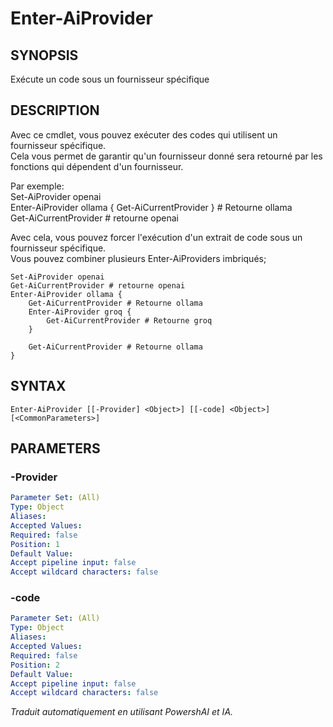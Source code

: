﻿---
external help file: powershai-help.xml
schema: 2.0.0
powershai: true
---

# Enter-AiProvider

## SYNOPSIS <!--!= @#Synop !-->
Exécute un code sous un fournisseur spécifique

## DESCRIPTION <!--!= @#Desc !-->
Avec ce cmdlet, vous pouvez exécuter des codes qui utilisent un fournisseur spécifique.  
Cela vous permet de garantir qu'un fournisseur donné sera retourné par les fonctions qui dépendent d'un fournisseur.

Par exemple:  
	Set-AiProvider openai  
	Enter-AiProvider ollama { Get-AiCurrentProvider } # Retourne ollama  
	Get-AiCurrentProvider # retourne openai  

Avec cela, vous pouvez forcer l'exécution d'un extrait de code sous un fournisseur spécifique.  
Vous pouvez combiner plusieurs Enter-AiProviders imbriqués;

	Set-AiProvider openai  
	Get-AiCurrentProvider # retourne openai  
	Enter-AiProvider ollama {  
		Get-AiCurrentProvider # Retourne ollama  
		Enter-AiProvider groq {  
			Get-AiCurrentProvider # Retourne groq  
		}
		
		Get-AiCurrentProvider # Retourne ollama  
	}

## SYNTAX <!--!= @#Syntax !-->

```
Enter-AiProvider [[-Provider] <Object>] [[-code] <Object>] [<CommonParameters>]
```

## PARAMETERS <!--!= @#Params !-->

### -Provider

```yml
Parameter Set: (All)
Type: Object
Aliases: 
Accepted Values: 
Required: false
Position: 1
Default Value: 
Accept pipeline input: false
Accept wildcard characters: false
```

### -code

```yml
Parameter Set: (All)
Type: Object
Aliases: 
Accepted Values: 
Required: false
Position: 2
Default Value: 
Accept pipeline input: false
Accept wildcard characters: false
```


<!--PowershaiAiDocBlockStart-->
_Traduit automatiquement en utilisant PowershAI et IA._
<!--PowershaiAiDocBlockEnd-->
